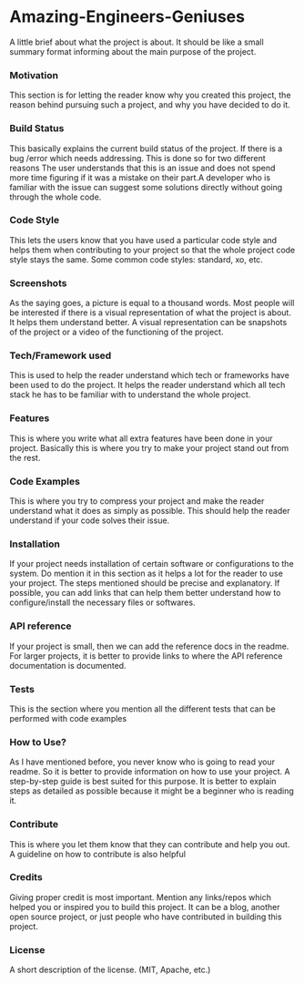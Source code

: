 # Amazing-Engineers-Geniuses
A little brief about what the project is about. It should be like a small summary format informing about the main purpose of the project.

### Motivation
This section is for letting the reader know why you created this project, the reason behind pursuing such a project, and why you have decided to do it.

### Build Status
This basically explains the current build status of the project. If there is a bug /error which needs addressing. This is done so for two different reasons The user understands that this is an issue and does not spend more time figuring if it was a mistake on their part.A developer who is familiar with the issue can suggest some solutions directly without going through the whole code.

### Code Style
This lets the users know that you have used a particular code style and helps them when contributing to your project so that the whole project code style stays the same. Some common code styles: standard, xo, etc.

### Screenshots
As the saying goes, a picture is equal to a thousand words. Most people will be interested if there is a visual representation of what the project is about. It helps them understand better. A visual representation can be snapshots of the project or a video of the functioning of the project.

### Tech/Framework used
This is used to help the reader understand which tech or frameworks have been used to do the project. It helps the reader understand which all tech stack he has to be familiar with to understand the whole project.

### Features
This is where you write what all extra features have been done in your project. Basically this is where you try to make your project stand out from the rest.

### Code Examples
This is where you try to compress your project and make the reader understand what it does as simply as possible. This should help the reader understand if your code solves their issue.

### Installation
If your project needs installation of certain software or configurations to the system. Do mention it in this section as it helps a lot for the reader to use your project. The steps mentioned should be precise and explanatory.  If possible, you can add links that can help them better understand how to configure/install the necessary files or softwares.

### API reference
If your project is small, then we can add the reference docs in the readme. For larger projects, it is better to provide links to where the API reference documentation is documented.

### Tests
This is the section where you mention all the different tests that can be performed with code examples

### How to Use?
As I have mentioned before, you never know who is going to read your readme. So it is better to provide information on how to use your project. A step-by-step guide is best suited for this purpose. It is better to explain steps as detailed as possible because it might be a beginner who is reading it.

### Contribute
This is where you let them know that they can contribute and help you out. A guideline on how to contribute is also helpful

### Credits
Giving proper credit is most important. Mention any links/repos which helped you or inspired you to build this project. It can be a blog, another open source project, or just people who have contributed in building this project.

### License
A short description of the license. (MIT, Apache, etc.)
